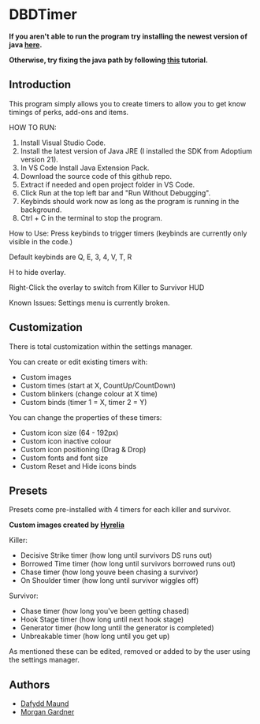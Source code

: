 # DBDTimer

**If you aren't able to run the program try installing the newest version of java [here](https://java.com/en/download/).**

**Otherwise, try fixing the java path by following [this](https://java.com/en/download/help/path.html) tutorial.**

## Introduction
This program simply allows you to create timers to allow you to get know timings of perks, add-ons and items.

HOW TO RUN: 
  1. Install Visual Studio Code.
  2. Install the latest version of Java JRE (I installed the SDK from Adoptium version 21).
  3. In VS Code Install Java Extension Pack.
  4. Download the source code of this github repo.
  5. Extract if needed and open project folder in VS Code.
  6. Click Run at the top left bar and "Run Without Debugging".
  7. Keybinds should work now as long as the program is running in the background.
  8. Ctrl + C in the terminal to stop the program.

How to Use:
Press keybinds to trigger timers (keybinds are currently only visible in the code.)

Default keybinds are Q, E, 3, 4, V, T, R

H to hide overlay.

Right-Click the overlay to switch from Killer to Survivor HUD


Known Issues: 
Settings menu is currently broken.

## Customization
There is total customization within the settings manager.

You can create or edit existing timers with:
* Custom images
* Custom times (start at X, CountUp/CountDown)
* Custom blinkers (change colour at X time)
* Custom binds (timer 1 = X, timer 2 = Y)

You can change the properties of these timers: 
* Custom icon size (64 - 192px)
* Custom icon inactive colour
* Custom icon positioning (Drag & Drop)
* Custom fonts and font size
* Custom Reset and Hide icons binds

## Presets
Presets come pre-installed with 4 timers for each killer and survivor.

**Custom images created by [Hyrelia](https://www.reddit.com/user/Sharyat/)**

Killer:
* Decisive Strike timer (how long until survivors DS runs out)
* Borrowed Time timer (how long until survivors borrowed runs out)
* Chase timer (how long youve been chasing a survivor)
* On Shoulder timer (how long until survivor wiggles off)

Survivor: 
* Chase timer (how long you've been getting chased)
* Hook Stage timer (how long until next hook stage)
* Generator timer (how long until the generator is completed)
* Unbreakable timer (how long until you get up)

As mentioned these can be edited, removed or added to by the user using the settings manager.

## Authors
* [Dafydd Maund](https://github.com/Stryzhh)
* [Morgan Gardner](https://github.com/MorGuux)
